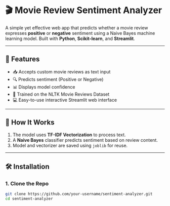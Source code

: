 # 🎬 Movie Review Sentiment Analyzer

A simple yet effective web app that predicts whether a movie review expresses **positive** or **negative** sentiment using a Naive Bayes machine learning model. Built with **Python**, **Scikit-learn**, and **Streamlit**.

---

## 🌟 Features

- 📥 Accepts custom movie reviews as text input  
- 🔍 Predicts sentiment (Positive or Negative)  
- 📊 Displays model confidence  
- 🤖 Trained on the NLTK Movie Reviews Dataset  
- 💻 Easy-to-use interactive Streamlit web interface  

---


## 🧠 How It Works

1. The model uses **TF-IDF Vectorization** to process text.
2. A **Naive Bayes** classifier predicts sentiment based on review content.
3. Model and vectorizer are saved using `joblib` for reuse.

---

## 🛠️ Installation

### 1. Clone the Repo
```bash
git clone https://github.com/your-username/sentiment-analyzer.git
cd sentiment-analyzer
